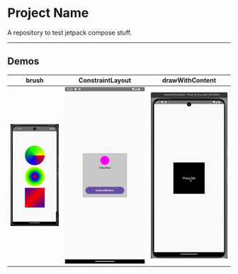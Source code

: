 # Project Name

A repository to test jetpack compose stuff.

---

## Demos

| brush |  ConstraintLayout |  drawWithContent |
|-------|---|---|
|    ![brush](app/src/main/java/dev/felipereis/learningcomposestuff/brush/brush.gif)   |  ![ConstraintLayout](app/src/main/java/dev/felipereis/learningcomposestuff/constraintLayout/ConstraintLayoutExample.png) |  ![drawWithContent](app/src/main/java/dev/felipereis/learningcomposestuff/drawWithContent/drawWithContent-BoxWithRectangles.gif) |



